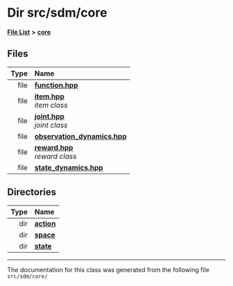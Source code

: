 
<NavBar active_item_id="2"/>

# Dir src/sdm/core


[**File List**](files.md) **>** [**core**](dir_92216a09053680f71034e5e26026ee62.md)











## Files

| Type | Name |
| ---: | :--- |
| file | [**function.hpp**](function_8hpp.md) <br> |
| file | [**item.hpp**](item_8hpp.md) <br>_item class_  |
| file | [**joint.hpp**](joint_8hpp.md) <br>_joint class_  |
| file | [**observation\_dynamics.hpp**](observation__dynamics_8hpp.md) <br> |
| file | [**reward.hpp**](reward_8hpp.md) <br>_reward class_  |
| file | [**state\_dynamics.hpp**](state__dynamics_8hpp.md) <br> |

## Directories

| Type | Name |
| ---: | :--- |
| dir | [**action**](dir_da22f131ef310b227029eb4cfbb3e75b.md) <br> |
| dir | [**space**](dir_4382197029a4717686416170aae3e90a.md) <br> |
| dir | [**state**](dir_d0d8dc666ec4ca9b544d63f25347f269.md) <br> |

















------------------------------
The documentation for this class was generated from the following file `src/sdm/core/`